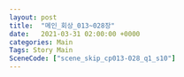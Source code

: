 ```yaml
---
layout: post
title:  "메인_회상_013~028장"
date:   2021-03-31 02:00:00 +0000
categories: Main
Tags: Story Main
SceneCode: ["scene_skip_cp013-028_q1_s10"]
---
```


